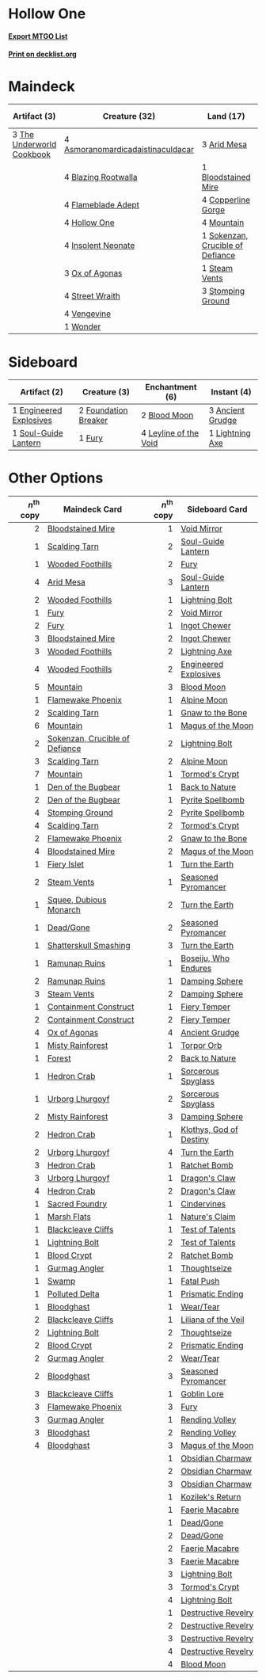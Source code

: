 # Hollow One

#### [Export MTGO List](../collection/Hollow%20One/Hollow%20One.txt)
#### [Print on decklist.org](http://decklist.org/?deckmain=3%09Arid%20Mesa%0A4%09Asmoranomardicadaistinaculdacar%0A4%09Blazing%20Rootwalla%0A1%09Bloodstained%20Mire%0A4%09Burning%20Inquiry%0A4%09Copperline%20Gorge%0A4%09Flameblade%20Adept%0A4%09Goblin%20Lore%0A4%09Hollow%20One%0A4%09Insolent%20Neonate%0A4%09Mountain%0A3%09Ox%20of%20Agonas%0A1%09Sokenzan,%20Crucible%20of%20Defiance%0A1%09Steam%20Vents%0A3%09Stomping%20Ground%0A4%09Street%20Wraith%0A3%09The%20Underworld%20Cookbook%0A4%09Vengevine%0A1%09Wonder&deckside=3%09Ancient%20Grudge%0A2%09Blood%20Moon%0A1%09Engineered%20Explosives%0A2%09Foundation%20Breaker%0A1%09Fury%0A4%09Leyline%20of%20the%20Void%0A1%09Lightning%20Axe%0A1%09Soul-Guide%20Lantern)
# Maindeck

|                                            Artifact (3)                                            |                                               Creature (32)                                                |                                                 Land (17)                                                 |                                        Sorcery (8)                                         |
|----------------------------------------------------------------------------------------------------|------------------------------------------------------------------------------------------------------------|-----------------------------------------------------------------------------------------------------------|--------------------------------------------------------------------------------------------|
|3 [The Underworld Cookbook](http://gatherer.wizards.com/Pages/Card/Details.aspx?multiverseid=522316)|4 [Asmoranomardicadaistinaculdacar](http://gatherer.wizards.com/Pages/Card/Details.aspx?multiverseid=522262)|3 [Arid Mesa](http://gatherer.wizards.com/Pages/Card/Details.aspx?multiverseid=405092)                     |4 [Burning Inquiry](http://gatherer.wizards.com/Pages/Card/Details.aspx?multiverseid=191096)|
|                                                                                                    |4 [Blazing Rootwalla](http://gatherer.wizards.com/Pages/Card/Details.aspx?multiverseid=522191)              |1 [Bloodstained Mire](http://gatherer.wizards.com/Pages/Card/Details.aspx?multiverseid=405094)             |4 [Goblin Lore](http://gatherer.wizards.com/Pages/Card/Details.aspx?multiverseid=135221)    |
|                                                                                                    |4 [Flameblade Adept](http://gatherer.wizards.com/Pages/Card/Details.aspx?multiverseid=426833)               |4 [Copperline Gorge](http://gatherer.wizards.com/Pages/Card/Details.aspx?multiverseid=209408)              |                                                                                            |
|                                                                                                    |4 [Hollow One](http://gatherer.wizards.com/Pages/Card/Details.aspx?multiverseid=430852)                     |4 [Mountain](http://gatherer.wizards.com/Pages/Card/Details.aspx?multiverseid=439859)                      |                                                                                            |
|                                                                                                    |4 [Insolent Neonate](http://gatherer.wizards.com/Pages/Card/Details.aspx?multiverseid=409922)               |1 [Sokenzan, Crucible of Defiance](http://gatherer.wizards.com/Pages/Card/Details.aspx?multiverseid=548589)|                                                                                            |
|                                                                                                    |3 [Ox of Agonas](http://gatherer.wizards.com/Pages/Card/Details.aspx?multiverseid=476398)                   |1 [Steam Vents](http://gatherer.wizards.com/Pages/Card/Details.aspx?multiverseid=405109)                   |                                                                                            |
|                                                                                                    |4 [Street Wraith](http://gatherer.wizards.com/Pages/Card/Details.aspx?multiverseid=442097)                  |3 [Stomping Ground](http://gatherer.wizards.com/Pages/Card/Details.aspx?multiverseid=405110)               |                                                                                            |
|                                                                                                    |4 [Vengevine](http://gatherer.wizards.com/Pages/Card/Details.aspx?multiverseid=457124)                      |                                                                                                           |                                                                                            |
|                                                                                                    |1 [Wonder](http://gatherer.wizards.com/Pages/Card/Details.aspx?multiverseid=376591)                         |                                                                                                           |                                                                                            |


# Sideboard

|                                          Artifact (2)                                           |                                         Creature (3)                                          |                                        Enchantment (6)                                         |                                        Instant (4)                                        |
|-------------------------------------------------------------------------------------------------|-----------------------------------------------------------------------------------------------|------------------------------------------------------------------------------------------------|-------------------------------------------------------------------------------------------|
|1 [Engineered Explosives](http://gatherer.wizards.com/Pages/Card/Details.aspx?multiverseid=50139)|2 [Foundation Breaker](http://gatherer.wizards.com/Pages/Card/Details.aspx?multiverseid=522236)|2 [Blood Moon](http://gatherer.wizards.com/Pages/Card/Details.aspx?multiverseid=45386)          |3 [Ancient Grudge](http://gatherer.wizards.com/Pages/Card/Details.aspx?multiverseid=235600)|
|1 [Soul-Guide Lantern](http://gatherer.wizards.com/Pages/Card/Details.aspx?multiverseid=476488)  |1 [Fury](http://gatherer.wizards.com/Pages/Card/Details.aspx?multiverseid=522202)              |4 [Leyline of the Void](http://gatherer.wizards.com/Pages/Card/Details.aspx?multiverseid=107682)|1 [Lightning Axe](http://gatherer.wizards.com/Pages/Card/Details.aspx?multiverseid=409925) |


# Other Options

|*n*<sup>th</sup> copy|                                              Maindeck Card                                              |*n*<sup>th</sup> copy|                                          Sideboard Card                                          |
|--------------------:|---------------------------------------------------------------------------------------------------------|--------------------:|--------------------------------------------------------------------------------------------------|
|                    2|[Bloodstained Mire](http://gatherer.wizards.com/Pages/Card/Details.aspx?multiverseid=405094)             |                    1|[Void Mirror](http://gatherer.wizards.com/Pages/Card/Details.aspx?multiverseid=522318)            |
|                    1|[Scalding Tarn](http://gatherer.wizards.com/Pages/Card/Details.aspx?multiverseid=405107)                 |                    2|[Soul-Guide Lantern](http://gatherer.wizards.com/Pages/Card/Details.aspx?multiverseid=476488)     |
|                    1|[Wooded Foothills](http://gatherer.wizards.com/Pages/Card/Details.aspx?multiverseid=405116)              |                    2|[Fury](http://gatherer.wizards.com/Pages/Card/Details.aspx?multiverseid=522202)                   |
|                    4|[Arid Mesa](http://gatherer.wizards.com/Pages/Card/Details.aspx?multiverseid=405092)                     |                    3|[Soul-Guide Lantern](http://gatherer.wizards.com/Pages/Card/Details.aspx?multiverseid=476488)     |
|                    2|[Wooded Foothills](http://gatherer.wizards.com/Pages/Card/Details.aspx?multiverseid=405116)              |                    1|[Lightning Bolt](http://gatherer.wizards.com/Pages/Card/Details.aspx?multiverseid=806)            |
|                    1|[Fury](http://gatherer.wizards.com/Pages/Card/Details.aspx?multiverseid=522202)                          |                    2|[Void Mirror](http://gatherer.wizards.com/Pages/Card/Details.aspx?multiverseid=522318)            |
|                    2|[Fury](http://gatherer.wizards.com/Pages/Card/Details.aspx?multiverseid=522202)                          |                    1|[Ingot Chewer](http://gatherer.wizards.com/Pages/Card/Details.aspx?multiverseid=389558)           |
|                    3|[Bloodstained Mire](http://gatherer.wizards.com/Pages/Card/Details.aspx?multiverseid=405094)             |                    2|[Ingot Chewer](http://gatherer.wizards.com/Pages/Card/Details.aspx?multiverseid=389558)           |
|                    3|[Wooded Foothills](http://gatherer.wizards.com/Pages/Card/Details.aspx?multiverseid=405116)              |                    2|[Lightning Axe](http://gatherer.wizards.com/Pages/Card/Details.aspx?multiverseid=409925)          |
|                    4|[Wooded Foothills](http://gatherer.wizards.com/Pages/Card/Details.aspx?multiverseid=405116)              |                    2|[Engineered Explosives](http://gatherer.wizards.com/Pages/Card/Details.aspx?multiverseid=50139)   |
|                    5|[Mountain](http://gatherer.wizards.com/Pages/Card/Details.aspx?multiverseid=439859)                      |                    3|[Blood Moon](http://gatherer.wizards.com/Pages/Card/Details.aspx?multiverseid=45386)              |
|                    1|[Flamewake Phoenix](http://gatherer.wizards.com/Pages/Card/Details.aspx?multiverseid=391834)             |                    1|[Alpine Moon](http://gatherer.wizards.com/Pages/Card/Details.aspx?multiverseid=447264)            |
|                    2|[Scalding Tarn](http://gatherer.wizards.com/Pages/Card/Details.aspx?multiverseid=405107)                 |                    1|[Gnaw to the Bone](http://gatherer.wizards.com/Pages/Card/Details.aspx?multiverseid=247420)       |
|                    6|[Mountain](http://gatherer.wizards.com/Pages/Card/Details.aspx?multiverseid=439859)                      |                    1|[Magus of the Moon](http://gatherer.wizards.com/Pages/Card/Details.aspx?multiverseid=136152)      |
|                    2|[Sokenzan, Crucible of Defiance](http://gatherer.wizards.com/Pages/Card/Details.aspx?multiverseid=548589)|                    2|[Lightning Bolt](http://gatherer.wizards.com/Pages/Card/Details.aspx?multiverseid=806)            |
|                    3|[Scalding Tarn](http://gatherer.wizards.com/Pages/Card/Details.aspx?multiverseid=405107)                 |                    2|[Alpine Moon](http://gatherer.wizards.com/Pages/Card/Details.aspx?multiverseid=447264)            |
|                    7|[Mountain](http://gatherer.wizards.com/Pages/Card/Details.aspx?multiverseid=439859)                      |                    1|[Tormod's Crypt](http://gatherer.wizards.com/Pages/Card/Details.aspx?multiverseid=389723)         |
|                    1|[Den of the Bugbear](http://gatherer.wizards.com/Pages/Card/Details.aspx?multiverseid=527541)            |                    1|[Back to Nature](http://gatherer.wizards.com/Pages/Card/Details.aspx?multiverseid=208284)         |
|                    2|[Den of the Bugbear](http://gatherer.wizards.com/Pages/Card/Details.aspx?multiverseid=527541)            |                    1|[Pyrite Spellbomb](http://gatherer.wizards.com/Pages/Card/Details.aspx?multiverseid=442796)       |
|                    4|[Stomping Ground](http://gatherer.wizards.com/Pages/Card/Details.aspx?multiverseid=405110)               |                    2|[Pyrite Spellbomb](http://gatherer.wizards.com/Pages/Card/Details.aspx?multiverseid=442796)       |
|                    4|[Scalding Tarn](http://gatherer.wizards.com/Pages/Card/Details.aspx?multiverseid=405107)                 |                    2|[Tormod's Crypt](http://gatherer.wizards.com/Pages/Card/Details.aspx?multiverseid=389723)         |
|                    2|[Flamewake Phoenix](http://gatherer.wizards.com/Pages/Card/Details.aspx?multiverseid=391834)             |                    2|[Gnaw to the Bone](http://gatherer.wizards.com/Pages/Card/Details.aspx?multiverseid=247420)       |
|                    4|[Bloodstained Mire](http://gatherer.wizards.com/Pages/Card/Details.aspx?multiverseid=405094)             |                    2|[Magus of the Moon](http://gatherer.wizards.com/Pages/Card/Details.aspx?multiverseid=136152)      |
|                    1|[Fiery Islet](http://gatherer.wizards.com/Pages/Card/Details.aspx?multiverseid=464187)                   |                    1|[Turn the Earth](http://gatherer.wizards.com/Pages/Card/Details.aspx?multiverseid=534996)         |
|                    2|[Steam Vents](http://gatherer.wizards.com/Pages/Card/Details.aspx?multiverseid=405109)                   |                    1|[Seasoned Pyromancer](http://gatherer.wizards.com/Pages/Card/Details.aspx?multiverseid=464094)    |
|                    1|[Squee, Dubious Monarch](http://gatherer.wizards.com/Pages/Card/Details.aspx?multiverseid=574626)        |                    2|[Turn the Earth](http://gatherer.wizards.com/Pages/Card/Details.aspx?multiverseid=534996)         |
|                    1|[Dead/Gone](http://gatherer.wizards.com/Pages/Card/Details.aspx?multiverseid=126419)                     |                    2|[Seasoned Pyromancer](http://gatherer.wizards.com/Pages/Card/Details.aspx?multiverseid=464094)    |
|                    1|[Shatterskull Smashing](http://gatherer.wizards.com/Pages/Card/Details.aspx?multiverseid=491802)         |                    3|[Turn the Earth](http://gatherer.wizards.com/Pages/Card/Details.aspx?multiverseid=534996)         |
|                    1|[Ramunap Ruins](http://gatherer.wizards.com/Pages/Card/Details.aspx?multiverseid=430870)                 |                    1|[Boseiju, Who Endures](http://gatherer.wizards.com/Pages/Card/Details.aspx?multiverseid=548579)   |
|                    2|[Ramunap Ruins](http://gatherer.wizards.com/Pages/Card/Details.aspx?multiverseid=430870)                 |                    1|[Damping Sphere](http://gatherer.wizards.com/Pages/Card/Details.aspx?multiverseid=443101)         |
|                    3|[Steam Vents](http://gatherer.wizards.com/Pages/Card/Details.aspx?multiverseid=405109)                   |                    2|[Damping Sphere](http://gatherer.wizards.com/Pages/Card/Details.aspx?multiverseid=443101)         |
|                    1|[Containment Construct](http://gatherer.wizards.com/Pages/Card/Details.aspx?multiverseid=548556)         |                    1|[Fiery Temper](http://gatherer.wizards.com/Pages/Card/Details.aspx?multiverseid=409908)           |
|                    2|[Containment Construct](http://gatherer.wizards.com/Pages/Card/Details.aspx?multiverseid=548556)         |                    2|[Fiery Temper](http://gatherer.wizards.com/Pages/Card/Details.aspx?multiverseid=409908)           |
|                    4|[Ox of Agonas](http://gatherer.wizards.com/Pages/Card/Details.aspx?multiverseid=476398)                  |                    4|[Ancient Grudge](http://gatherer.wizards.com/Pages/Card/Details.aspx?multiverseid=235600)         |
|                    1|[Misty Rainforest](http://gatherer.wizards.com/Pages/Card/Details.aspx?multiverseid=405102)              |                    1|[Torpor Orb](http://gatherer.wizards.com/Pages/Card/Details.aspx?multiverseid=233069)             |
|                    1|[Forest](http://gatherer.wizards.com/Pages/Card/Details.aspx?multiverseid=439860)                        |                    2|[Back to Nature](http://gatherer.wizards.com/Pages/Card/Details.aspx?multiverseid=208284)         |
|                    1|[Hedron Crab](http://gatherer.wizards.com/Pages/Card/Details.aspx?multiverseid=180348)                   |                    1|[Sorcerous Spyglass](http://gatherer.wizards.com/Pages/Card/Details.aspx?multiverseid=435407)     |
|                    1|[Urborg Lhurgoyf](http://gatherer.wizards.com/Pages/Card/Details.aspx?multiverseid=574666)               |                    2|[Sorcerous Spyglass](http://gatherer.wizards.com/Pages/Card/Details.aspx?multiverseid=435407)     |
|                    2|[Misty Rainforest](http://gatherer.wizards.com/Pages/Card/Details.aspx?multiverseid=405102)              |                    3|[Damping Sphere](http://gatherer.wizards.com/Pages/Card/Details.aspx?multiverseid=443101)         |
|                    2|[Hedron Crab](http://gatherer.wizards.com/Pages/Card/Details.aspx?multiverseid=180348)                   |                    1|[Klothys, God of Destiny](http://gatherer.wizards.com/Pages/Card/Details.aspx?multiverseid=476471)|
|                    2|[Urborg Lhurgoyf](http://gatherer.wizards.com/Pages/Card/Details.aspx?multiverseid=574666)               |                    4|[Turn the Earth](http://gatherer.wizards.com/Pages/Card/Details.aspx?multiverseid=534996)         |
|                    3|[Hedron Crab](http://gatherer.wizards.com/Pages/Card/Details.aspx?multiverseid=180348)                   |                    1|[Ratchet Bomb](http://gatherer.wizards.com/Pages/Card/Details.aspx?multiverseid=370623)           |
|                    3|[Urborg Lhurgoyf](http://gatherer.wizards.com/Pages/Card/Details.aspx?multiverseid=574666)               |                    1|[Dragon's Claw](http://gatherer.wizards.com/Pages/Card/Details.aspx?multiverseid=129527)          |
|                    4|[Hedron Crab](http://gatherer.wizards.com/Pages/Card/Details.aspx?multiverseid=180348)                   |                    2|[Dragon's Claw](http://gatherer.wizards.com/Pages/Card/Details.aspx?multiverseid=129527)          |
|                    1|[Sacred Foundry](http://gatherer.wizards.com/Pages/Card/Details.aspx?multiverseid=405106)                |                    1|[Cindervines](http://gatherer.wizards.com/Pages/Card/Details.aspx?multiverseid=457305)            |
|                    1|[Marsh Flats](http://gatherer.wizards.com/Pages/Card/Details.aspx?multiverseid=405101)                   |                    1|[Nature's Claim](http://gatherer.wizards.com/Pages/Card/Details.aspx?multiverseid=382316)         |
|                    1|[Blackcleave Cliffs](http://gatherer.wizards.com/Pages/Card/Details.aspx?multiverseid=209401)            |                    1|[Test of Talents](http://gatherer.wizards.com/Pages/Card/Details.aspx?multiverseid=513536)        |
|                    1|[Lightning Bolt](http://gatherer.wizards.com/Pages/Card/Details.aspx?multiverseid=806)                   |                    2|[Test of Talents](http://gatherer.wizards.com/Pages/Card/Details.aspx?multiverseid=513536)        |
|                    1|[Blood Crypt](http://gatherer.wizards.com/Pages/Card/Details.aspx?multiverseid=97102)                    |                    2|[Ratchet Bomb](http://gatherer.wizards.com/Pages/Card/Details.aspx?multiverseid=370623)           |
|                    1|[Gurmag Angler](http://gatherer.wizards.com/Pages/Card/Details.aspx?multiverseid=391850)                 |                    1|[Thoughtseize](http://gatherer.wizards.com/Pages/Card/Details.aspx?multiverseid=438676)           |
|                    1|[Swamp](http://gatherer.wizards.com/Pages/Card/Details.aspx?multiverseid=439858)                         |                    1|[Fatal Push](http://gatherer.wizards.com/Pages/Card/Details.aspx?multiverseid=423724)             |
|                    1|[Polluted Delta](http://gatherer.wizards.com/Pages/Card/Details.aspx?multiverseid=405104)                |                    1|[Prismatic Ending](http://gatherer.wizards.com/Pages/Card/Details.aspx?multiverseid=522101)       |
|                    1|[Bloodghast](http://gatherer.wizards.com/Pages/Card/Details.aspx?multiverseid=438648)                    |                    1|[Wear/Tear](http://gatherer.wizards.com/Pages/Card/Details.aspx?multiverseid=368950)              |
|                    2|[Blackcleave Cliffs](http://gatherer.wizards.com/Pages/Card/Details.aspx?multiverseid=209401)            |                    1|[Liliana of the Veil](http://gatherer.wizards.com/Pages/Card/Details.aspx?multiverseid=235597)    |
|                    2|[Lightning Bolt](http://gatherer.wizards.com/Pages/Card/Details.aspx?multiverseid=806)                   |                    2|[Thoughtseize](http://gatherer.wizards.com/Pages/Card/Details.aspx?multiverseid=438676)           |
|                    2|[Blood Crypt](http://gatherer.wizards.com/Pages/Card/Details.aspx?multiverseid=97102)                    |                    2|[Prismatic Ending](http://gatherer.wizards.com/Pages/Card/Details.aspx?multiverseid=522101)       |
|                    2|[Gurmag Angler](http://gatherer.wizards.com/Pages/Card/Details.aspx?multiverseid=391850)                 |                    2|[Wear/Tear](http://gatherer.wizards.com/Pages/Card/Details.aspx?multiverseid=368950)              |
|                    2|[Bloodghast](http://gatherer.wizards.com/Pages/Card/Details.aspx?multiverseid=438648)                    |                    3|[Seasoned Pyromancer](http://gatherer.wizards.com/Pages/Card/Details.aspx?multiverseid=464094)    |
|                    3|[Blackcleave Cliffs](http://gatherer.wizards.com/Pages/Card/Details.aspx?multiverseid=209401)            |                    1|[Goblin Lore](http://gatherer.wizards.com/Pages/Card/Details.aspx?multiverseid=135221)            |
|                    3|[Flamewake Phoenix](http://gatherer.wizards.com/Pages/Card/Details.aspx?multiverseid=391834)             |                    3|[Fury](http://gatherer.wizards.com/Pages/Card/Details.aspx?multiverseid=522202)                   |
|                    3|[Gurmag Angler](http://gatherer.wizards.com/Pages/Card/Details.aspx?multiverseid=391850)                 |                    1|[Rending Volley](http://gatherer.wizards.com/Pages/Card/Details.aspx?multiverseid=394663)         |
|                    3|[Bloodghast](http://gatherer.wizards.com/Pages/Card/Details.aspx?multiverseid=438648)                    |                    2|[Rending Volley](http://gatherer.wizards.com/Pages/Card/Details.aspx?multiverseid=394663)         |
|                    4|[Bloodghast](http://gatherer.wizards.com/Pages/Card/Details.aspx?multiverseid=438648)                    |                    3|[Magus of the Moon](http://gatherer.wizards.com/Pages/Card/Details.aspx?multiverseid=136152)      |
|                     |                                                                                                         |                    1|[Obsidian Charmaw](http://gatherer.wizards.com/Pages/Card/Details.aspx?multiverseid=522213)       |
|                     |                                                                                                         |                    2|[Obsidian Charmaw](http://gatherer.wizards.com/Pages/Card/Details.aspx?multiverseid=522213)       |
|                     |                                                                                                         |                    3|[Obsidian Charmaw](http://gatherer.wizards.com/Pages/Card/Details.aspx?multiverseid=522213)       |
|                     |                                                                                                         |                    1|[Kozilek's Return](http://gatherer.wizards.com/Pages/Card/Details.aspx?multiverseid=407608)       |
|                     |                                                                                                         |                    1|[Faerie Macabre](http://gatherer.wizards.com/Pages/Card/Details.aspx?multiverseid=201822)         |
|                     |                                                                                                         |                    1|[Dead/Gone](http://gatherer.wizards.com/Pages/Card/Details.aspx?multiverseid=126419)              |
|                     |                                                                                                         |                    2|[Dead/Gone](http://gatherer.wizards.com/Pages/Card/Details.aspx?multiverseid=126419)              |
|                     |                                                                                                         |                    2|[Faerie Macabre](http://gatherer.wizards.com/Pages/Card/Details.aspx?multiverseid=201822)         |
|                     |                                                                                                         |                    3|[Faerie Macabre](http://gatherer.wizards.com/Pages/Card/Details.aspx?multiverseid=201822)         |
|                     |                                                                                                         |                    3|[Lightning Bolt](http://gatherer.wizards.com/Pages/Card/Details.aspx?multiverseid=806)            |
|                     |                                                                                                         |                    3|[Tormod's Crypt](http://gatherer.wizards.com/Pages/Card/Details.aspx?multiverseid=389723)         |
|                     |                                                                                                         |                    4|[Lightning Bolt](http://gatherer.wizards.com/Pages/Card/Details.aspx?multiverseid=806)            |
|                     |                                                                                                         |                    1|[Destructive Revelry](http://gatherer.wizards.com/Pages/Card/Details.aspx?multiverseid=373351)    |
|                     |                                                                                                         |                    2|[Destructive Revelry](http://gatherer.wizards.com/Pages/Card/Details.aspx?multiverseid=373351)    |
|                     |                                                                                                         |                    3|[Destructive Revelry](http://gatherer.wizards.com/Pages/Card/Details.aspx?multiverseid=373351)    |
|                     |                                                                                                         |                    4|[Destructive Revelry](http://gatherer.wizards.com/Pages/Card/Details.aspx?multiverseid=373351)    |
|                     |                                                                                                         |                    4|[Blood Moon](http://gatherer.wizards.com/Pages/Card/Details.aspx?multiverseid=45386)              |

